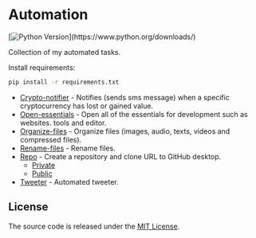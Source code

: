 # Automation

[![Python Version](https://img.shields.io/badge/python-3.6.1-brightgreen.svg?)](https://www.python.org/downloads/)

Collection of my automated tasks.

Install requirements:

```sh
pip install -r requirements.txt
```

- [Crypto-notifier](https://github.com/endormi/automation/blob/master/crypto-notifier/lc.py) - Notifies (sends sms message) when a specific cryptocurrency has lost or gained value.
- [Open-essentials](https://github.com/endormi/automation/blob/master/open-essentials/essentials.py) - Open all of the essentials for development such as websites. tools and editor.
- [Organize-files](https://github.com/endormi/automation/blob/master/organize-files/organizer.py) - Organize files (images, audio, texts, videos and compressed files).
- [Rename-files](https://github.com/endormi/automation/blob/master/rename-files/rename-files.py) - Rename files.
- [Repo](https://github.com/endormi/automation/blob/master/repo) - Create a repository and clone URL to GitHub desktop.
  - [Private](https://github.com/endormi/automation/blob/master/repo/priv.py)
  - [Public](https://github.com/endormi/automation/blob/master/repo/publ.py)
- [Tweeter](https://github.com/endormi/automation/blob/master/tweeter/tweet.py) - Automated tweeter.

## License

The source code is released under the [MIT License](https://github.com/endormi/automation/blob/master/LICENSE).

